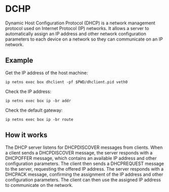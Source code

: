 # DCHP

Dynamic Host Configuration Protocol (DHCP) is a network management
protocol used on Internet Protocol (IP) networks. It allows a server to
automatically assign an IP address and other network configuration
parameters to each device on a network so they can communicate on an IP
network.

## Example

Get the IP address of the host machine:

    ip netns exec box dhclient -pf $PWD/dhclient.pid veth0

Check the IP address:

    ip netns exec box ip -br addr

Check the default gateway:

    ip netns exec box ip -br route

## How it works

The DHCP server listens for DHCPDISCOVER messages from clients. When a
client sends a DHCPDISCOVER message, the server responds with a
DHCPOFFER message, which contains an available IP address and other
configuration parameters. The client then sends a DHCPREQUEST message to
the server, requesting the offered IP address. The server responds with
a DHCPACK message, confirming the assignment of the IP address and other
configuration parameters. The client can then use the assigned IP
address to communicate on the network.
